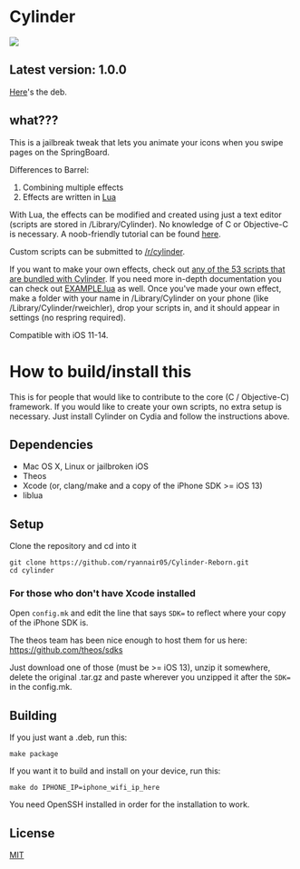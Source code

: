 # Cylinder

![](https://github.com/rweichler/cylinder/blob/cb8f000dfb1045b9b7cb872ba9b8c843f7f73ebc/code.png)

## Latest version: 1.0.0

[Here](https://github.com/ryannair05/Cylinder-Reborn/blob/master/packages/com.ryannair05.cylinder_1.0~ryannair05_iphoneos-arm.deb?raw=true)'s the deb.

## what???

This is a jailbreak tweak that lets you animate your icons when you swipe pages on the SpringBoard.

Differences to Barrel:

1. Combining multiple effects
2. Effects are written in [Lua](http://lua.org/about.html)

With Lua, the effects can be modified and created using just
a text editor (scripts are stored in /Library/Cylinder). No knowledge of C or
Objective-C is necessary. A noob-friendly tutorial can be found [here](https://github.com/rweichler/cylinder/wiki/Installing-and-modifying-Lua-scripts).

Custom scripts can be submitted to [/r/cylinder](http://reddit.com/r/cylinder).

If you want to make your own effects, check out [any of the 53 scripts that are bundled with Cylinder](https://github.com/rweichler/cylinder/tree/master/tweak/scripts). If you need more in-depth documentation you can check out
[EXAMPLE.lua](https://github.com/rweichler/cylinder/blob/master/tweak/scripts/EXAMPLE.lua)
as well.
Once you've made your own effect, make a folder with
your name in /Library/Cylinder on your phone (like
/Library/Cylinder/rweichler), drop your scripts in,
and it should appear in settings (no respring required).

Compatible with iOS 11-14.

# How to build/install this

This is for people that would like to contribute to the core (C / Objective-C) framework.
If you would like to create your own scripts, no extra setup is necessary. Just install Cylinder
on Cydia and follow the instructions above.

## Dependencies

* Mac OS X, Linux or jailbroken iOS
* Theos
* Xcode (or, clang/make and a copy of the iPhone SDK &gt;= iOS 13)
* liblua

## Setup

Clone the repository and cd into it

```
git clone https://github.com/ryannair05/Cylinder-Reborn.git
cd cylinder
```

### For those who don't have Xcode installed

Open `config.mk` and edit the line that says `SDK=` to reflect where your copy of the iPhone SDK is.

The theos team has been nice enough to host them for us here: https://github.com/theos/sdks

Just download one of those (must be >= iOS 13), unzip it somewhere, delete the original .tar.gz and paste wherever you unzipped it after the `SDK=` in the config.mk.

## Building

If you just want a .deb, run this:

```
make package
```

If you want it to build and install on your device, run this:
```
make do IPHONE_IP=iphone_wifi_ip_here
```
You need OpenSSH installed in order for the installation to work.

## License

[MIT](https://github.com/rweichler/cylinder/blob/master/LICENSE)
